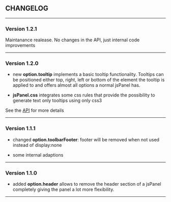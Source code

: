 ## CHANGELOG ##

---

### Version 1.2.1 ###

Maintanance realease. No changes in the API, just internal code improvements

---

### Version 1.2.0 ###

+ new **option.tooltip** implements a basic tooltip functionality. Tooltips can be positioned either top, right, left or bottom of the element the tooltip is applied to and offers almost all options a normal jsPanel has.

+ **jsPanel.css** integrates some css rules that provide the possibility to generate text only tooltips using only css3

See the [API](http://jspanel.de/bootstrap/api.html) for more details

---

### Version 1.1.1 ###

+ changed **option.toolbarFooter**: footer will be removed when not used instead of display:none

+ some internal adaptions

---

### Version 1.1.0 ###

+ added **option.header** allows to remove the header section of a jsPanel completely giving the panel a lot more flexibility.

---